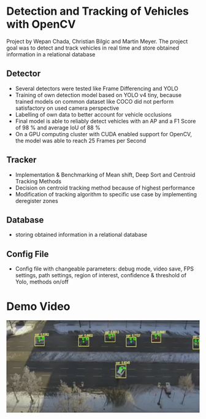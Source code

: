 # Detection and Tracking of Vehicles with OpenCV

Project by Wepan Chada, Christian Bilgic and Martin Meyer.
The project goal was to detect and track vehicles in real time and store obtained information in a relational database

## Detector
* Several detectors were tested like Frame Differencing and YOLO 
* Training of own detection model based on YOLO v4 tiny, because trained models on common dataset like COCO did not perform satisfactory on used camera perspective
* Labelling of own data to better account for vehicle occlusions
* Final model is able to reliably detect vehicles with an AP and a F1 Score of 98 % and average IoU of 88 %
* On a GPU computing cluster with CUDA enabled support for OpenCV, the model was able to reach 25 Frames per Second


## Tracker
* Implementation & Benchmarking of Mean shift, Deep Sort and Centroid Tracking Methods
* Decision on centroid tracking method because of highest performance
* Modification of tracking algorithm to specific use case by implementing deregister zones


## Database
* storing obtained information in a relational database


## Config File
* Config file with changeable parameters: debug mode, video save, FPS settings, path settings, region of interest, confidence & threshold of Yolo, methods on/off


# Demo Video

[<img src="dcaitti.jpg">](https://www.youtube.com/watch?v=HXrzMZpBrbA)









